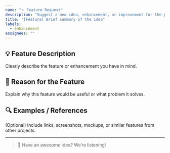 ```yaml
---
name: "✨ Feature Request"
description: "Suggest a new idea, enhancement, or improvement for the project."
title: "[Feature] Brief summary of the idea"
labels:
  - enhancement
assignees: ""
---
```


## 💡 Feature Description
Clearly describe the feature or enhancement you have in mind.

## 📌 Reason for the Feature
Explain why this feature would be useful or what problem it solves.

## 🔍 Examples / References
(Optional) Include links, screenshots, mockups, or similar features from other projects.

---

> 💬 Have an awesome idea? We’re listening!
